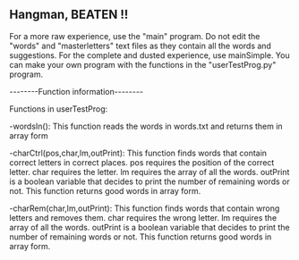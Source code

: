 <div class="Intro"><h2>Hangman, <b>BEATEN !!</b></h2></div>

For a more raw experience, use the "main" program. Do not edit the "words" and "masterletters" text files as they contain all the words and suggestions. For the complete and dusted experience, use mainSimple. You can make your own program with the functions in the "userTestProg.py" program.


--------Function information--------

Functions in userTestProg:

-wordsIn(): This function reads the words in words.txt and returns them in array form

-charCtrl(pos,char,lm,outPrint): This function finds words that contain correct letters in correct places. pos requires the position of the correct letter. char requires the letter. lm requires the array of all the words. outPrint is a boolean variable that decides to print the number of remaining words or not. This function returns good words in array form.

-charRem(char,lm,outPrint): This function finds words that contain wrong letters and removes them. char requires the wrong letter. lm requires the array of all the words. outPrint is a boolean variable that decides to print the number of remaining words or not. This function returns good words in array form.
